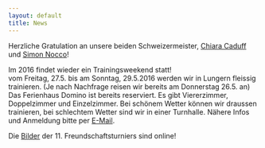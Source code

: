 ```yaml
---
layout: default
title: News
---
```

Herzliche Gratulation an unsere beiden Schweizermeister, [Chiara Caduff](http://www.wu-shu.ch/lehrer-turnierteam/chiara-caduff/) und [Simon Nocco](http://www.wu-shu.ch/lehrer-turnierteam/simon-nocco/)!

Im 2016 findet wieder ein Trainingsweekend statt!<br>
vom Freitag, 27.5. bis am Sonntag, 29.5.2016 werden wir in Lungern fleissig trainieren. (Je nach Nachfrage reisen wir bereits am Donnerstag 26.5. an) Das Ferienhaus Domino ist bereits reserviert. Es gibt Viererzimmer, Doppelzimmer und Einzelzimmer. Bei schönem Wetter können wir draussen trainieren, bei schlechtem Wetter sind wir in einer Turnhalle. Nähere Infos und Anmeldung bitte per <a href=mailto:kelmel5@yahoo.de>E-Mail</a>.

Die [Bilder](https://www.flickr.com/photos/117851037@N03/albums/72157659468607433/page1) der 11. Freundschaftsturniers sind online!